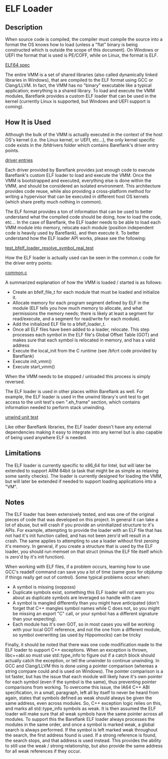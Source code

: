 # ELF Loader

## Description

When source code is compiled, the compiler must compile the source into a format the OS knows how to load (unless a "flat" binary is being constructed which is outside the scope of this document). On Windows or UEFI the format that is used is PE/COFF, while on Linux, the format is ELF. 

[ELF64 spec](https://uclibc.org/docs/elf-64-gen.pdf)

The entire VMM is a set of shared libraries (also called dynamically linked libraries in Windows), that are compiled to the ELF format using GCC or Clang/LLVM. In fact, the VMM has no "binary" executable like a typical application; everything is a shared library. To load and execute the VMM modules, Bareflank provides a custom ELF loader that can be used in the kernel (currently Linux is supported, but Windows and UEFI support is coming). 

## How It is Used

Although the bulk of the VMM is actually executed in the context of the host OS's kernel (i.e. the Linux kernel, or UEFI, etc...), the only kernel specific code exists in the /bfdrivers folder which contains Bareflank's driver entry points.

[driver entries](https://github.com/Bareflank/hypervisor/tree/master/bfdrivers/src)

Each driver provided by Bareflank provides just enough code to execute Bareflank's custom ELF loader to load and execute the VMM. Once the VMM is bootstrapped and executed, everything else is done within the VMM, and should be considered an isolated environment. This architecture provides code reuse, while also providing a cross-platform method for writing a hypervisor that can be executed in different host OS kernels (which share pretty much nothing in common). 

The ELF format provides a ton of information that can be used to better understand what the compiled code should be doing, how to load the code, etc... In the case of Bareflank, the ELF loader needs to be able to load each VMM module into memory, relocate each module (position independent code is heavily used by Bareflank), and then execute it. To better understand how the ELF loader API works, please see the following:

[test_bfelf_loader_resolve_symbol_real_test](https://github.com/Bareflank/hypervisor/blob/master/bfelf_loader/test/test_loader_resolve_symbol.cpp#L463)

How the ELF loader is actually used can be seen in the common.c code for the driver entry points:

[common.c](https://github.com/Bareflank/hypervisor/blob/master/bfdrivers/src/common.c)

A summarized explanation of how the VMM is loaded / started is as follows:
- Create an bfelf_file_t for each module that must be loaded and initialize it. 
- Allocate memory for each program segment defined by ELF in the module (ELF tells you how much memory to allocate, and what permissions the memory needs; there is likely at least a segment for read/execute, and a segment for read/write for each module). 
- Add the initialized ELF file to a bfelf_loader_t. 
- Once all ELF files have been added to a loader, relocate. This step processes each symbol in the ELF file's Global Offset Table (GOT) and makes sure that each symbol is relocated in memory, and has a valid address
- Execute the local_init from the C runtime (see /bfcrt code provided by Bareflank)
- Execute init_vmm()
- Execute start_vmm()

When the VMM needs to be stopped / unloaded this process is simply reversed. 

The ELF loader is used in other places within Bareflank as well. For example, the ELF loader is used in the unwind library's unit test to get access to the unit test's own ".eh_frame" section, which contains information needed to perform stack unwinding. 

[unwind unit test](https://github.com/Bareflank/hypervisor/blob/master/bfunwind/test/test.cpp)

Like other Bareflank libraries, the ELF loader doesn't have any external dependencies making it easy to integrate into any kernel but is also capable of being used anywhere ELF is needed. 

## Limitations 

The ELF loader is currently specific to x86_64 for Intel, but will later be extended to support ARM 64bit (a task that might be as simple as relaxing some sanity checks). The loader is currently designed for loading the VMM, but will later be extended if needed to support loading applications into a "VM". 

## Notes

The ELF loader has been extensively tested, and was one of the original pieces of code that was developed on this project. In general it can take a lot of abuse, but will crash if you provide an uninitialized structure to it's APIs. For example, attempting to provide the loader with an ELF file that has not had it's init function called, and has not been zero'd will result in a crash. The same applies to attempting to use a loader without first zeroing it's memory. In general, if you create a structure that is used by the ELF loader, you should run memset on that struct (minus the ELF file itself which is zero'd by it's init function). 

When working with ELF files, if a problem occurs, learning how to use GCC's readelf command can save you a lot of time (same goes for objdump if things really get out of control). Some typical problems occur when:
- A symbol is missing (ooppsss)
- Duplicate symbols exist, something this ELF loader will not warn you about as duplicate symbols are leveraged so handle with care
- A symbol is mangled differently than you might have anticipated (don't forget that C++ mangles symbol names while C does not, so you might be missing an export "C" call, or your symbol has a different signature than your expecting). 
- Each module has it's own GOT, so in most cases you will be working with your local GOT reference, and not the one from a different module, so symbol overwriting (as used by Hippomocks) can be tricky

Finally, it should be noted that there was one code modification made to the ELF loader to support C++ exceptions. When an exception is thrown, libc++abi.so must use std::type_info to figure out if a catch block should actually catch the exception, or tell the unwinder to continue unwinding. In GCC and Clang/LLVM this is done using a pointer comparison (whereas a string compare could and is used on Windows). The pointer comparison is a lot faster, but has the issue that each module will likely have it's own pointer for each symbol (even if the symbol is the same), thus preventing pointer comparisons from working. To overcome this issue, the IA64 C++ ABI specification, in a small, paragraph, left all by itself to never be heard from again, states that symbols defined as weak should always be given the same address, even across modules. So, C++ exception logic relies on this, and marks all std::type_info symbols as weak. It is then assumed the ELF loader will make sure that all weak symbols have the same pointer across all modules. To support this the Bareflank ELF loader always processes the modules in the same order, and once a symbol is marked weak, a global search is always performed. If the symbol is left marked weak throughout the search, the first address found is used. If a strong reference is found, the search stops, and that address is used instead. This provides the ability to still use the weak / strong relationship, but also provide the same address for all weak references if they occur. 

